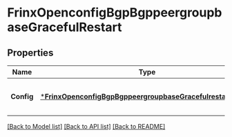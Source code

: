 # FrinxOpenconfigBgpBgppeergroupbaseGracefulRestart

## Properties
Name | Type | Description | Notes
------------ | ------------- | ------------- | -------------
**Config** | [***FrinxOpenconfigBgpBgppeergroupbaseGracefulrestartConfig**](frinx.openconfig.bgp.bgppeergroupbase.gracefulrestart.Config.md) | Optional[Configuration parameters relating to graceful-restart] REF:Optional.empty | [optional] [default to null]

[[Back to Model list]](../README.md#documentation-for-models) [[Back to API list]](../README.md#documentation-for-api-endpoints) [[Back to README]](../README.md)


